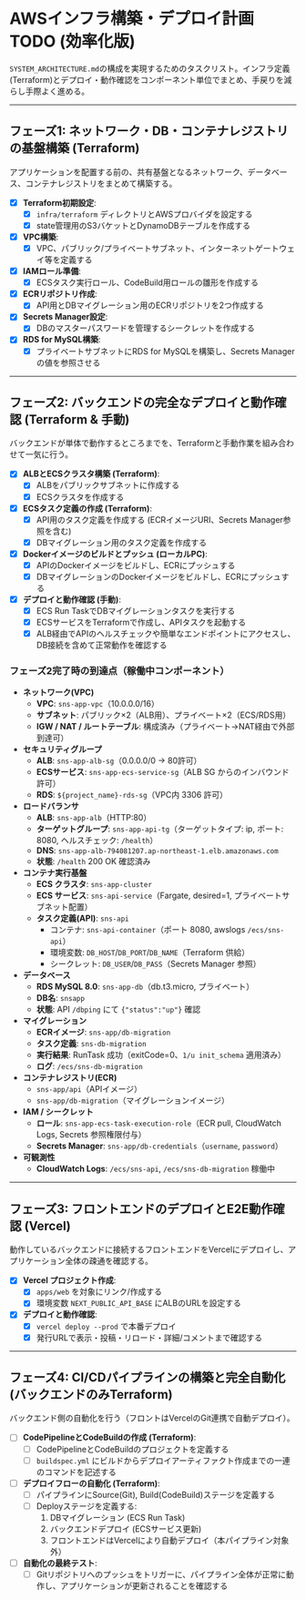# AWSインフラ構築・デプロイ計画 TODO (効率化版)

`SYSTEM_ARCHITECTURE.md`の構成を実現するためのタスクリスト。インフラ定義(Terraform)とデプロイ・動作確認をコンポーネント単位でまとめ、手戻りを減らし手際よく進める。

---

## フェーズ1: ネットワーク・DB・コンテナレジストリの基盤構築 (Terraform)

アプリケーションを配置する前の、共有基盤となるネットワーク、データベース、コンテナレジストリをまとめて構築する。

- [x] **Terraform初期設定**:
    - [x] `infra/terraform` ディレクトリとAWSプロバイダを設定する
    - [x] state管理用のS3バケットとDynamoDBテーブルを作成する
- [x] **VPC構築**:
    - [x] VPC、パブリック/プライベートサブネット、インターネットゲートウェイ等を定義する
- [x] **IAMロール準備**:
    - [x] ECSタスク実行ロール、CodeBuild用ロールの雛形を作成する
- [x] **ECRリポジトリ作成**:
    - [x] API用とDBマイグレーション用のECRリポジトリを2つ作成する
- [x] **Secrets Manager設定**:
    - [x] DBのマスターパスワードを管理するシークレットを作成する
- [x] **RDS for MySQL構築**:
    - [x] プライベートサブネットにRDS for MySQLを構築し、Secrets Managerの値を参照させる

---

## フェーズ2: バックエンドの完全なデプロイと動作確認 (Terraform & 手動)

バックエンドが単体で動作するところまでを、Terraformと手動作業を組み合わせて一気に行う。

- [x] **ALBとECSクラスタ構築 (Terraform)**:
    - [x] ALBをパブリックサブネットに作成する
    - [x] ECSクラスタを作成する
- [x] **ECSタスク定義の作成 (Terraform)**:
    - [x] API用のタスク定義を作成する (ECRイメージURI、Secrets Manager参照を含む)
    - [x] DBマイグレーション用のタスク定義を作成する
- [x] **Dockerイメージのビルドとプッシュ (ローカルPC)**:
    - [x] APIのDockerイメージをビルドし、ECRにプッシュする
    - [x] DBマイグレーションのDockerイメージをビルドし、ECRにプッシュする
- [x] **デプロイと動作確認 (手動)**:
    - [x] ECS Run TaskでDBマイグレーションタスクを実行する
    - [x] ECSサービスをTerraformで作成し、APIタスクを起動する
    - [x] ALB経由でAPIのヘルスチェックや簡単なエンドポイントにアクセスし、DB接続を含めて正常動作を確認する

### フェーズ2完了時の到達点（稼働中コンポーネント）

- **ネットワーク(VPC)**
    - **VPC**: `sns-app-vpc`（10.0.0.0/16）
    - **サブネット**: パブリック×2（ALB用）、プライベート×2（ECS/RDS用）
    - **IGW / NAT / ルートテーブル**: 構成済み（プライベート→NAT経由で外部到達可）
- **セキュリティグループ**
    - **ALB**: `sns-app-alb-sg`（0.0.0.0/0 → 80許可）
    - **ECSサービス**: `sns-app-ecs-service-sg`（ALB SG からのインバウンド許可）
    - **RDS**: `${project_name}-rds-sg`（VPC内 3306 許可）
- **ロードバランサ**
    - **ALB**: `sns-app-alb`（HTTP:80）
    - **ターゲットグループ**: `sns-app-api-tg`（ターゲットタイプ: ip, ポート: 8080, ヘルスチェック: `/health`）
    - **DNS**: `sns-app-alb-794081207.ap-northeast-1.elb.amazonaws.com`
    - **状態**: `/health` 200 OK 確認済み
- **コンテナ実行基盤**
    - **ECS クラスタ**: `sns-app-cluster`
    - **ECS サービス**: `sns-api-service`（Fargate, desired=1, プライベートサブネット配置）
    - **タスク定義(API)**: `sns-api`
        - コンテナ: `sns-api-container`（ポート 8080, awslogs `/ecs/sns-api`）
        - 環境変数: `DB_HOST`/`DB_PORT`/`DB_NAME`（Terraform 供給）
        - シークレット: `DB_USER`/`DB_PASS`（Secrets Manager 参照）
- **データベース**
    - **RDS MySQL 8.0**: `sns-app-db`（db.t3.micro, プライベート）
    - **DB名**: `snsapp`
    - **状態**: API `/dbping` にて `{"status":"up"}` 確認
- **マイグレーション**
    - **ECRイメージ**: `sns-app/db-migration`
    - **タスク定義**: `sns-db-migration`
    - **実行結果**: RunTask 成功（exitCode=0、`1/u init_schema` 適用済み）
    - **ログ**: `/ecs/sns-db-migration`
- **コンテナレジストリ(ECR)**
    - `sns-app/api`（APIイメージ）
    - `sns-app/db-migration`（マイグレーションイメージ）
- **IAM / シークレット**
    - **ロール**: `sns-app-ecs-task-execution-role`（ECR pull, CloudWatch Logs, Secrets 参照権限付与）
    - **Secrets Manager**: `sns-app/db-credentials`（`username`, `password`）
- **可観測性**
    - **CloudWatch Logs**: `/ecs/sns-api`, `/ecs/sns-db-migration` 稼働中

---

## フェーズ3: フロントエンドのデプロイとE2E動作確認 (Vercel)

動作しているバックエンドに接続するフロントエンドをVercelにデプロイし、アプリケーション全体の疎通を確認する。

- [x] **Vercel プロジェクト作成**:
    - [x] `apps/web` を対象にリンク/作成する
    - [x] 環境変数 `NEXT_PUBLIC_API_BASE` にALBのURLを設定する
- [x] **デプロイと動作確認**:
    - [x] `vercel deploy --prod` で本番デプロイ
    - [x] 発行URLで表示・投稿・リロード・詳細/コメントまで確認する

---

## フェーズ4: CI/CDパイプラインの構築と完全自動化 (バックエンドのみTerraform)

バックエンド側の自動化を行う（フロントはVercelのGit連携で自動デプロイ）。

- [ ] **CodePipelineとCodeBuildの作成 (Terraform)**:
    - [ ] CodePipelineとCodeBuildのプロジェクトを定義する
    - [ ] `buildspec.yml` にビルドからデプロイアーティファクト作成までの一連のコマンドを記述する
- [ ] **デプロイフローの自動化 (Terraform)**:
    - [ ] パイプラインにSource(Git), Build(CodeBuild)ステージを定義する
    - [ ] Deployステージを定義する:
        1.  DBマイグレーション (ECS Run Task)
        2.  バックエンドデプロイ (ECSサービス更新)
        3.  フロントエンドはVercelにより自動デプロイ（本パイプライン対象外）
- [ ] **自動化の最終テスト**:
    - [ ] Gitリポジトリへのプッシュをトリガーに、パイプライン全体が正常に動作し、アプリケーションが更新されることを確認する
